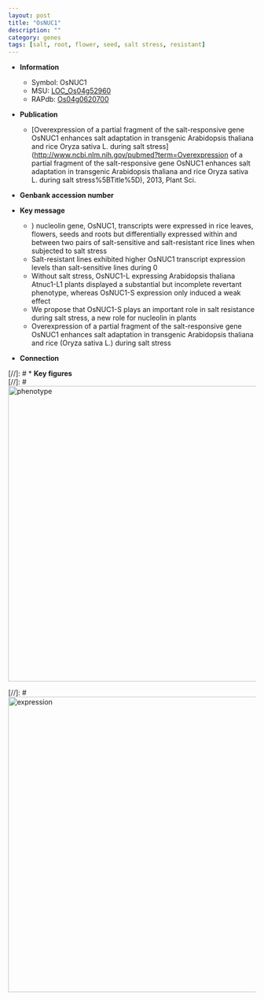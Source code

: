 ```yaml
---
layout: post
title: "OsNUC1"
description: ""
category: genes
tags: [salt, root, flower, seed, salt stress, resistant]
---
```


* **Information**  
    + Symbol: OsNUC1  
    + MSU: [LOC_Os04g52960](http://rice.plantbiology.msu.edu/cgi-bin/ORF_infopage.cgi?orf=LOC_Os04g52960)  
    + RAPdb: [Os04g0620700](http://rapdb.dna.affrc.go.jp/viewer/gbrowse_details/irgsp1?name=Os04g0620700)  

* **Publication**  
    + [Overexpression of a partial fragment of the salt-responsive gene OsNUC1 enhances salt adaptation in transgenic Arabidopsis thaliana and rice Oryza sativa L. during salt stress](http://www.ncbi.nlm.nih.gov/pubmed?term=Overexpression of a partial fragment of the salt-responsive gene OsNUC1 enhances salt adaptation in transgenic Arabidopsis thaliana and rice Oryza sativa L. during salt stress%5BTitle%5D), 2013, Plant Sci.

* **Genbank accession number**  

* **Key message**  
    + ) nucleolin gene, OsNUC1, transcripts were expressed in rice leaves, flowers, seeds and roots but differentially expressed within and between two pairs of salt-sensitive and salt-resistant rice lines when subjected to salt stress
    + Salt-resistant lines exhibited higher OsNUC1 transcript expression levels than salt-sensitive lines during 0
    + Without salt stress, OsNUC1-L expressing Arabidopsis thaliana Atnuc1-L1 plants displayed a substantial but incomplete revertant phenotype, whereas OsNUC1-S expression only induced a weak effect
    + We propose that OsNUC1-S plays an important role in salt resistance during salt stress, a new role for nucleolin in plants
    + Overexpression of a partial fragment of the salt-responsive gene OsNUC1 enhances salt adaptation in transgenic Arabidopsis thaliana and rice (Oryza sativa L.) during salt stress

* **Connection**  

[//]: # * **Key figures**  
[//]: # <img src="http://funRiceGenes.github.io/images/OsNUC1.pheno.png" alt="phenotype"  style="width: 600px;"/>

[//]: # <img src="http://funRiceGenes.github.io/images/OsNUC1.exp.png" alt="expression"  style="width: 600px;"/>


